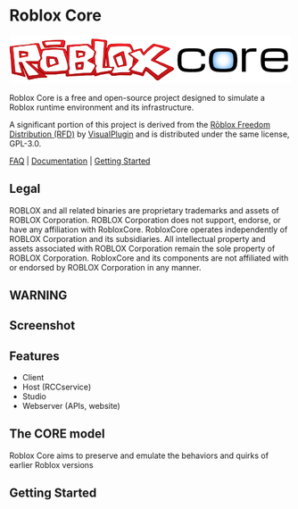 # Roblox Core

![Roblox Core logo](https://github.com/orblua/RobloxCore/blob/main/Roblox%20Core%20logo.png)

Roblox Core is a free and open-source project designed to simulate a Roblox runtime environment and its infrastructure.

A significant portion of this project is derived from the [Rōblox Freedom Distribution (RFD)](https://github.com/Windows81/Roblox-Freedom-Distribution) by [VisuaIPlugin](https://github.com/Windows81) and is distributed under the same license, GPL-3.0.

[FAQ](Documentation/FAQ.md) | [Documentation](#how-do-i-read-the-documentation) | [Getting Started](##getting-started)

## Legal
ROBLOX and all related binaries are proprietary trademarks and assets of ROBLOX Corporation. ROBLOX Corporation does not support, endorse, or have any affiliation with RobloxCore. RobloxCore operates independently of ROBLOX Corporation and its subsidiaries. All intellectual property and assets associated with ROBLOX Corporation remain the sole property of ROBLOX Corporation. RobloxCore and its components are not affiliated with or endorsed by ROBLOX Corporation in any manner.

## WARNING

## Screenshot

## Features

* Client
* Host (RCCservice)
* Studio
* Webserver (APIs, website)

## The CORE model
Roblox Core aims to preserve and emulate the behaviors and quirks of earlier Roblox versions

## Getting Started
